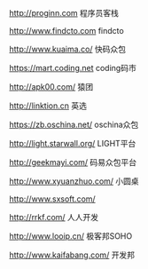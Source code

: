 http://proginn.com 程序员客栈

http://www.findcto.com findcto

http://www.kuaima.co/ 快码众包

https://mart.coding.net coding码市

http://apk00.com/ 猿团 

http://linktion.cn 英选

https://zb.oschina.net/ oschina众包 

http://light.starwall.org/  LIGHT平台

http://geekmayi.com/ 码易众包平台 

http://www.xyuanzhuo.com/ 小圆桌

http://www.sxsoft.com/

http://rrkf.com/ 人人开发

http://www.looip.cn/ 极客邦SOHO 

http://www.kaifabang.com/ 开发邦
